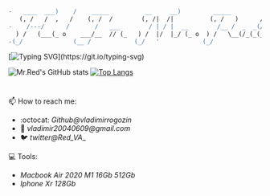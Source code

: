 ```diff
-   ____  ___)    /    _____          __     __)         _____           
   (, /   /  ,   /    (, /  /        (, /|  /|          (, /   )      /)
-    /---/      /       /   ___        / | / |  __        /__ /  _  _(/  
  ) /   (___(_ o    ___/__  // (_   ) /  |/  |_/ (_ o  ) /   \__(/_(_(_  
-(_/              (__ /            (_/   '            (_/                
```

[![Typing SVG](https://readme-typing-svg.herokuapp.com?font=JetBrains+Mono&color=%23FF3F36&lines=Building+your+future.;Let's+securize+this+world!;Let's+continue+learning!)](https://git.io/typing-svg)

![Mr.Red's GitHub stats](https://github-readme-stats.vercel.app/api?username=vladimirrogozin&show_icons=true&theme=dark&border_color=ffbc00&icon_color=ff3f36&count_private=true) [![Top Langs](https://github-readme-stats.vercel.app/api/top-langs/?username=vladimirrogozin&layout=compact&theme=dark&border_color=ffbc00&icon_color=ff3f36)](https://github.com/anuraghazra/github-readme-stats)


#
📫 How to reach me:

* :octocat: _Github@vladimirrogozin_
* 📧 _vladimir20040609@gmail.com_
* 🐦 _twitter@Red_VA__

💻 Tools:
* _Macbook Air 2020 M1 16Gb 512Gb_
* _Iphone Xr 128Gb_
